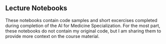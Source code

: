 ## Lecture Notebooks

These notebooks contain code samples and short excercises completed during completion of the AI for Medicine Specialization. For the most part, these notebooks do not contain my original code, but I am sharing them to provide more context on the course material.
